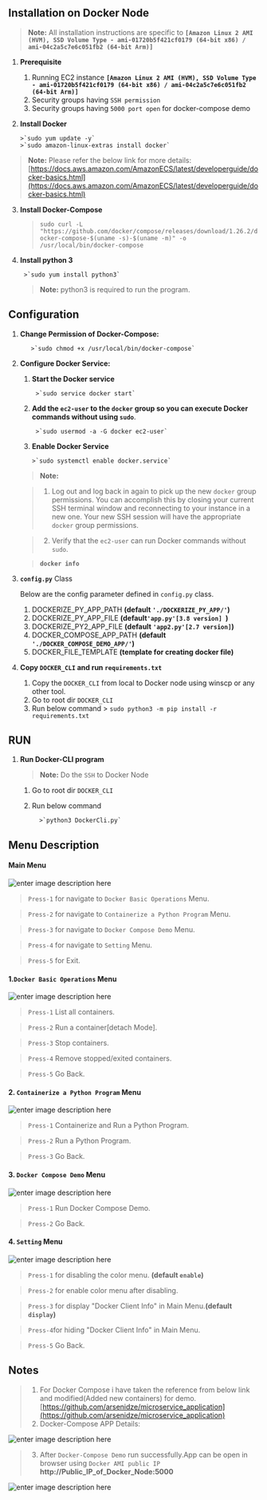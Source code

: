 ## Installation on Docker Node
 >**Note:**  All installation instructions are specific to **`[Amazon Linux 2 AMI (HVM), SSD Volume Type - ami-01720b5f421cf0179 (64-bit x86) / ami-04c2a5c7e6c051fb2 (64-bit Arm)]`**
  1. **Prerequisite**
       1. Running  EC2 instance **`[Amazon Linux 2 AMI (HVM), SSD Volume Type - ami-01720b5f421cf0179 (64-bit x86) / ami-04c2a5c7e6c051fb2 (64-bit Arm)]`**
       2. Security groups having `SSH permission`
       3. Security groups having `5000 port open` for docker-compose demo

 2. **Install Docker**
 
		>`sudo yum update -y`
		>`sudo amazon-linux-extras install docker`
    
>**Note:**  Please refer the below link for more details:
[https://docs.aws.amazon.com/AmazonECS/latest/developerguide/docker-basics.html](https://docs.aws.amazon.com/AmazonECS/latest/developerguide/docker-basics.html)
 3.  **Install Docker-Compose**
 
		>`sudo curl -L "https://github.com/docker/compose/releases/download/1.26.2/docker-compose-$(uname -s)-$(uname -m)" -o /usr/local/bin/docker-compose`
 
 4. **Install python 3**
 
         >`sudo yum install python3`
         
       >**Note:**  python3 is required to run the program.
## Configuration		
 1.  **Change Permission of Docker-Compose:**
 
			>`sudo chmod +x /usr/local/bin/docker-compose`

 2.  **Configure Docker Service:**
		1. **Start the Docker service**
    
			    >`sudo service docker start`
          
		2. **Add the `ec2-user` to the `docker` group so you can execute Docker commands without using `sudo`**.
    
				>`sudo usermod -a -G docker ec2-user`
        
		3.  **Enable Docker Service**
    
			    >`sudo systemctl enable docker.service`
			    
		>**Note:**  
    
		>1. Log out and log back in again to pick up the new `docker` group permissions. You can accomplish this by closing your current SSH terminal window and reconnecting to your instance in a new one. Your new SSH session will have the appropriate `docker` group permissions.
    
		>2. Verify that the `ec2-user` can run Docker commands without `sudo`.
    
		>**`docker info`**
 
 3. **`config.py`** Class

	 Below are the config parameter defined in `config.py` class.
	 1. DOCKERIZE_PY_APP_PATH **(default `'./DOCKERIZE_PY_APP/'`)**
	 2. DOCKERIZE_PY_APP_FILE **(default`'app.py'[3.8 version] `)**
	 3. DOCKERIZE_PY2_APP_FILE **(default `'app2.py'[2.7 version]`)**
	 4. DOCKER_COMPOSE_APP_PATH **(default `'./DOCKER_COMPOSE_DEMO_APP/'`)**
	 5. DOCKER_FILE_TEMPLATE **(template for creating docker file)**
 4.  **Copy  `DOCKER_CLI` and run `requirements.txt`**
	 1. Copy the `DOCKER_CLI` from local to Docker node using winscp or any other tool.
      2. Go to root dir  `DOCKER_CLI` 
      3.  Run below command
			  > `sudo python3 -m pip install -r requirements.txt`
			  
## RUN
 1. **Run Docker-CLI program**
 
    >**Note:**  Do the `SSH`  to Docker Node 
	 1. Go to root dir  `DOCKER_CLI` 
	 2. Run below command 
   
			  >`python3 DockerCli.py`

## Menu Description

#### Main Menu
![enter image description here](https://raw.githubusercontent.com/GitPointer/ec2_docker/main/main_menu.png)
 >`Press-1` for navigate to `Docker Basic Operations` Menu. 
 
> `Press-2` for navigate to `Containerize a Python Program` Menu.

> `Press-3` for navigate to `Docker Compose Demo` Menu.

> `Press-4` for navigate to `Setting` Menu.

> `Press-5` for Exit.

#### 1.`Docker Basic Operations` Menu
![enter image description here](https://raw.githubusercontent.com/GitPointer/ec2_docker/main/docker_basic_menu.png)

 >`Press-1` List all containers. 
 
> `Press-2` Run a container[detach Mode].

> `Press-3` Stop containers.

> `Press-4` Remove stopped/exited containers.

> `Press-5` Go Back.

#### 2. `Containerize a Python Program` Menu
![enter image description here](https://raw.githubusercontent.com/GitPointer/ec2_docker/main/containerize_py_pgm_menu.png)

 >`Press-1` Containerize and Run a Python Program. 
 
> `Press-2` Run a Python Program.

> `Press-3` Go Back.

#### 3. `Docker Compose Demo` Menu
![enter image description here](https://raw.githubusercontent.com/GitPointer/ec2_docker/main/docker_compose_menu.png)

 >`Press-1` Run Docker Compose Demo. 
 
> `Press-2` Go Back.

#### 4. `Setting` Menu
![enter image description here](https://raw.githubusercontent.com/GitPointer/ec2_docker/main/setting_menu.png)

> `Press-1` for disabling the color menu. **(default `enable`)**

>  `Press-2` for enable color menu after disabling.

> `Press-3` for display "Docker Client Info"  in Main Menu.**(default `display`)**

> `Press-4`for hiding "Docker Client Info"  in Main Menu.

>  `Press-5` Go Back.

## Notes
> 1. For Docker Compose i have taken the reference from below link and modified(Added new containers) for demo.
>[https://github.com/arsenidze/microservice_application](https://github.com/arsenidze/microservice_application)
> 2. Docker-Compose APP Details:


![enter image description here](https://raw.githubusercontent.com/GitPointer/ec2_docker/main/Docker-Compose-App-Details.png)


> 3. After `Docker-Compose Demo`  run successfully.App can be open in browser using `Docker AMI public IP`
> **http://Public_IP_of_Docker_Node:5000**

![enter image description here](https://raw.githubusercontent.com/GitPointer/ec2_docker/main/docker_compose_result.png)

